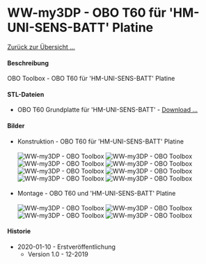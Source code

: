 # WW-my3DP - OBO T60 für 'HM-UNI-SENS-BATT' Platine

[Zurück zur Übersicht ...](../README.md)

#### Beschreibung

OBO Toolbox - OBO T60 für 'HM-UNI-SENS-BATT' Platine

#### STL-Dateien
- OBO T60 Grundplatte für 'HM-UNI-SENS-BATT' - [Download ...](./bin/OBO_T60_HM-UNI-SENS-BATT_20200103.zip)

#### Bilder
- Konstruktion - OBO T60 für 'HM-UNI-SENS-BATT' Platine
<br><br>
![WW-my3DP - OBO Toolbox](./img/OBO_T60_HM-UNI-SENS-BATT_1_1.jpg "OBO T60")
![WW-my3DP - OBO Toolbox](./img/OBO_T60_HM-UNI-SENS-BATT_1_2.jpg "OBO T60")
![WW-my3DP - OBO Toolbox](./img/OBO_T60_HM-UNI-SENS-BATT_2_1.jpg "OBO T60")
![WW-my3DP - OBO Toolbox](./img/OBO_T60_HM-UNI-SENS-BATT_2_2.jpg "OBO T60")
![WW-my3DP - OBO Toolbox](./img/OBO_T60_HM-UNI-SENS-BATT_3_1.jpg "OBO T60")
![WW-my3DP - OBO Toolbox](./img/OBO_T60_HM-UNI-SENS-BATT_3_2.jpg "OBO T60")
![WW-my3DP - OBO Toolbox](./img/OBO_T60_HM-UNI-SENS-BATT_4_1.jpg "OBO T60")
![WW-my3DP - OBO Toolbox](./img/OBO_T60_HM-UNI-SENS-BATT_4_2.jpg "OBO T60")
<br><br>
- Montage - OBO T60 und 'HM-UNI-SENS-BATT' Platine
<br><br>
![WW-my3DP - OBO Toolbox](./img/3DP_T60_HM-UNI-SENS-BATT_01.jpg "OBO T60 HM-UNI-SENS-BATT")
![WW-my3DP - OBO Toolbox](./img/3DP_T60_HM-UNI-SENS-BATT_02.jpg "OBO T60 HM-UNI-SENS-BATT")
![WW-my3DP - OBO Toolbox](./img/3DP_T60_HM-UNI-SENS-BATT_03.jpg "OBO T60 HM-UNI-SENS-BATT")
![WW-my3DP - OBO Toolbox](./img/3DP_T60_HM-UNI-SENS-BATT_04.jpg "OBO T60 HM-UNI-SENS-BATT")

#### Historie
- 2020-01-10 - Erstveröffentlichung
  - Version 1.0 - 12-2019
